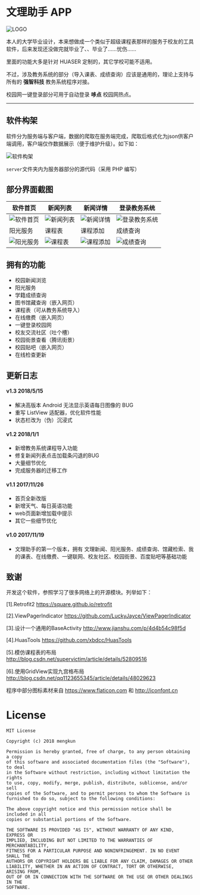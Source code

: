 # 文理助手 APP

![LOGO](https://user-images.githubusercontent.com/16880885/44885982-76ced980-acf6-11e8-804e-389aff23df4d.png)

本人的大学毕业设计，本来想做成一个类似于超级课程表那样的服务于校友的工具软件，后来发现还没做完就毕业了、、毕业了……忧伤……

里面的功能大多是针对 HUASER 定制的，其它学校可能不适用。

不过，涉及教务系统的部分（导入课表、成绩查询）应该是通用的，理论上支持与所有的 **强智科技** 教务系统程序对接。

校园网一键登录部分可用于自动登录 **哆点** 校园网热点。

----

软件构架
----

软件分为服务端与客户端，数据的爬取在服务端完成，爬取后格式化为json供客户端调用，客户端仅作数据展示（便于维护升级）。如下如：


![软件构架](https://user-images.githubusercontent.com/16880885/44951207-91d55100-ae90-11e8-97f7-8a782c5a7a70.png)

`server`文件夹内为服务器部分的源代码（采用 PHP 编写）


部分界面截图
----

| 软件首页   | 新闻列表    | 新闻详情 |  登录教务系统 | 
| ----------- | ----------- | ----------- | ----------- |
| ![软件首页](https://user-images.githubusercontent.com/16880885/44942042-e10d7a00-addb-11e8-8689-651bfde383b5.png) | ![新闻列表](https://user-images.githubusercontent.com/16880885/44942049-fedadf00-addb-11e8-848c-3a58dec3f174.png) | ![新闻详情](https://user-images.githubusercontent.com/16880885/44942056-1ca84400-addc-11e8-84b7-72513713f360.png) | ![登录教务系统](https://user-images.githubusercontent.com/16880885/44942068-4bbeb580-addc-11e8-8332-d9dbcabe5f68.png) |
| 阳光服务   | 课程表    | 课程添加 |  成绩查询 | 
| ![阳光服务](https://user-images.githubusercontent.com/16880885/44942080-8a547000-addc-11e8-8f6a-41c28b255e75.png) | ![课程表](https://user-images.githubusercontent.com/16880885/44942084-a9eb9880-addc-11e8-81c1-1343dc979550.png) | ![课程添加](https://user-images.githubusercontent.com/16880885/44942088-c1c31c80-addc-11e8-9c8a-0a7ee1b3461b.png) | ![成绩查询](https://user-images.githubusercontent.com/16880885/44942227-d6ed7a80-addf-11e8-8d22-d1a6279699c0.png) |


拥有的功能
----
- 校园新闻浏览
- 阳光服务
- 学籍成绩查询
- 图书馆藏查询（嵌入网页）
- 课程表（可从教务系统导入）
- 在线缴费（嵌入网页）
- 一键登录校园网
- 校友交流社区（吐个槽）
- 校园街景查看（腾讯街景）
- 校园贴吧（嵌入网页）
- 在线检查更新

更新日志
----

#### v1.3    2018/5/15
- 解决高版本 Android 无法显示英语每日图像的 BUG
- 重写 ListView 适配器，优化软件性能
- 状态栏改为（伪）沉浸式

#### v1.2    2018/1/1

- 新增教务系统课程导入功能
- 修复新闻列表点击加载条闪退的BUG
- 大量细节优化
- 完成服务器的迁移工作

#### v1.1    2017/11/26

- 首页全新改版
- 新增天气、每日英语功能
- web页面新增加载中提示
- 其它一些细节优化

#### v1.0    2017/11/19
- 文理助手的第一个版本，拥有 文理新闻、阳光服务、成绩查询、馆藏检索、我的课表、在线缴费、一键联网、校友社区、校园街景、百度贴吧等基础功能


致谢
----

开发这个软件，参照学习了很多网络上的开源模块。列举如下：

[1].Retrofit2 https://square.github.io/retrofit

[2].ViewPagerIndicator https://github.com/LuckyJayce/ViewPagerIndicator

[3].设计一个通用的BaseActivity http://www.jianshu.com/p/4d4b54c98f5d

[4].HuasTools https://github.com/xbdcc/HuasTools

[5].模仿课程表的布局 http://blog.csdn.net/supervictim/article/details/52809516

[6].使用GridView实现九宫格布局 http://blog.csdn.net/qq1123655345/article/details/48029623

程序中部分图标素材来自 https://www.flaticon.com 和 http://iconfont.cn


# License

````
MIT License

Copyright (c) 2018 mengkun

Permission is hereby granted, free of charge, to any person obtaining a copy
of this software and associated documentation files (the "Software"), to deal
in the Software without restriction, including without limitation the rights
to use, copy, modify, merge, publish, distribute, sublicense, and/or sell
copies of the Software, and to permit persons to whom the Software is
furnished to do so, subject to the following conditions:

The above copyright notice and this permission notice shall be included in all
copies or substantial portions of the Software.

THE SOFTWARE IS PROVIDED "AS IS", WITHOUT WARRANTY OF ANY KIND, EXPRESS OR
IMPLIED, INCLUDING BUT NOT LIMITED TO THE WARRANTIES OF MERCHANTABILITY,
FITNESS FOR A PARTICULAR PURPOSE AND NONINFRINGEMENT. IN NO EVENT SHALL THE
AUTHORS OR COPYRIGHT HOLDERS BE LIABLE FOR ANY CLAIM, DAMAGES OR OTHER
LIABILITY, WHETHER IN AN ACTION OF CONTRACT, TORT OR OTHERWISE, ARISING FROM,
OUT OF OR IN CONNECTION WITH THE SOFTWARE OR THE USE OR OTHER DEALINGS IN THE
SOFTWARE.
````